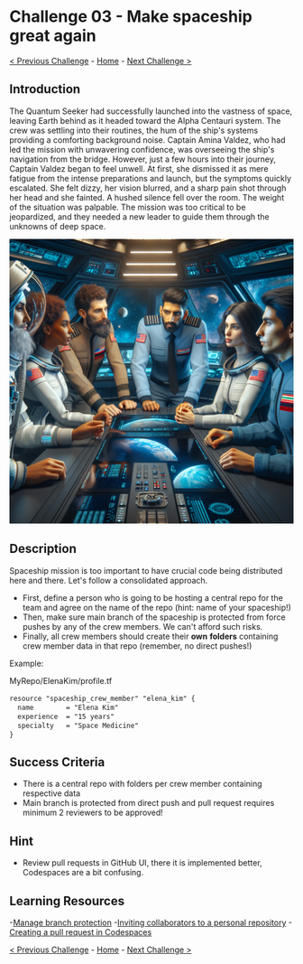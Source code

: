 # Challenge 03 - Make spaceship great again

[< Previous Challenge](Challenge-02.md) - [Home](../README.md) - [Next Challenge >](Challenge-04.md)

## Introduction

The Quantum Seeker had successfully launched into the vastness of space, leaving Earth behind as it headed toward the Alpha Centauri system. The crew was settling into their routines, the hum of the ship's systems providing a comforting background noise. Captain Amina Valdez, who had led the mission with unwavering confidence, was overseeing the ship's navigation from the bridge. However, just a few hours into their journey, Captain Valdez began to feel unwell. At first, she dismissed it as mere fatigue from the intense preparations and launch, but the symptoms quickly escalated. She felt dizzy, her vision blurred, and a sharp pain shot through her head and she fainted. A hushed silence fell over the room. The weight of the situation was palpable. The mission was too critical to be jeopardized, and they needed a new leader to guide them through the unknowns of deep space. 

  <img src="images/captain.png" width="512"/>

## Description

Spaceship mission is too important to have crucial code being distributed here and there. Let's follow a consolidated approach.

- First, define a person who is going to be hosting a central repo for the team and agree on the name of the repo (hint: name of your spaceship!)
- Then, make sure main branch of the spaceship is protected from force pushes by any of the crew members. We can't afford such risks.
- Finally, all crew members should create their **own** **folders** containing crew member data in that repo (remember, no direct pushes!)

Example:

MyRepo/ElenaKim/profile.tf

```hcl
resource "spaceship_crew_member" "elena_kim" {
  name        = "Elena Kim"
  experience  = "15 years"
  specialty   = "Space Medicine"
}
```

## Success Criteria

- There is a central repo with folders per crew member containing respective data
- Main branch is protected from direct push and pull request requires minimum 2 reviewers to be approved!

## Hint

- Review pull requests in GitHub UI, there it is implemented better, Codespaces are a bit confusing.

## Learning Resources

-[Manage branch protection](https://docs.github.com/en/repositories/configuring-branches-and-merges-in-your-repository/managing-protected-branches/managing-a-branch-protection-rule)
-[Inviting collaborators to a personal repository](https://docs.github.com/en/account-and-profile/setting-up-and-managing-your-personal-account-on-github/managing-access-to-your-personal-repositories/inviting-collaborators-to-a-personal-repository)
-[Creating a pull request in Codespaces](https://docs.github.com/en/pull-requests/collaborating-with-pull-requests/proposing-changes-to-your-work-with-pull-requests/creating-a-pull-request?tool=codespaces)


[< Previous Challenge](Challenge-02.md) - [Home](../README.md) - [Next Challenge >](Challenge-04.md)
